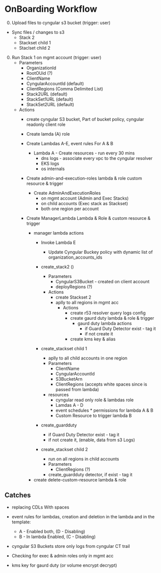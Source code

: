 
# OnBoarding Workflow

0. Upload files to cyngular s3 bucket (trigger: user)
  * Sync files / changes to s3
    * Stack 2
    * Stackset child 1
    * Staclset child 2
0. Run Stack 1 on mgmt account (trigger: user)
    * Parameters
      * OrganizationId
      * RootOUid (?)
      * ClientName
      * CyngularAccountId (default)
      * ClientRegions (Comma Delimited List)
      * Stack2URL (default)
      * StackSet1URL (default)
      * StackSet2URL (default)
    * Actions
      * create cyngular S3 bucket, Part of bucket policy, cyngular readonly client role
      
      * Create lamda (A) role

      * Create Lambdas A-E, event rules For A & B
        * Lambda A - Create resources - run every 30 mins
          * dns logs - associate every vpc to the cyngular resolver
          * EKS logs
          * os internals

      * Create admin-and-execution-roles lambda & role custom resource & trigger
        * Create AdminAndExecutionRoles 
          * on mgmt account (Admin and Exec Stacks)
          * on child accounts (Exec stack as Stackset) 
          * both one region per account

      * Create ManagerLambda Lambda & Role & custom resource & trigger
        * manager lambda actions
          * Invoke Lambda E
            * Update Cyngular Buckey policy with dynamic list of organization_accounts_ids

          * create_stack2 ()
            * Parameters
              * CyngularS3Bucket - created on client account
              * deployRegions (?)
            * Actions
              * create Stackset 2 
              * aplly to all regions in mgmt acc
                * Actions
                  * create r53 resolver query logs config
                  * create gaurd duty lambda & role & trigger
                    * gaurd duty lambda actions
                      * if Guard Duty Detector exist - tag it
                      * if not create it
                  * create kms key & alias

          * create_stackset child 1
            * aplly to all child accounts in one region
            * Parameters  
              * ClientName
              * CyngularAccountId
              * S3BucketArn
              * ClientRegions (accepts white spaces since is passed from lambda)
            * resources
              * cyngular read only role & lambdas role
              * Lamdas A - D
              * event schedules * permissions for lambda A & B
              * Custom Resource to trigger lambda B

          * create_guardduty
            * if Guard Duty Detector exist - tag it
            * if not create it, (enable, data from s3 Logs)

          * create_stackset child 2
            * run on all regions in child accounts 
            * Parameters  
              * ClientRegions (?)
            * create_guardduty detector, if exist - tag it
        * create delete-custom-resource lambda & role

## Catches
  * replacing CDLs With spaces
  * event rules for lambdas, creation and deletion in the lambda and in the template:
    * A - Enabled both, (D - Disabling) 
    * B - In lambda Enabled, (C - Disabling)
  * cyngular S3 Buckets store only logs from cyngular CT trail 
  * Checking for exec & admin roles only in mgmt acc

  * kms key for gaurd duty (or volume encrypt decrypt)